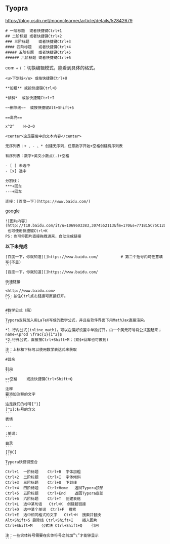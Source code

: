 ## Tyopra

https://blog.csdn.net/moonclearner/article/details/52842679

```
# 一阶标题  或者快捷键Ctrl+1
## 二阶标题 或者快捷键Ctrl+2
### 三阶标题    或者快捷键Ctrl+3
#### 四阶标题   或者快捷键Ctrl+4
##### 五阶标题  或者快捷键Ctrl+5
###### 六阶标题 或者快捷键Ctrl+6
```



com + / ：切换编辑模式，能看到具体的格式。



```
<u>下划线</u> 或按快捷键Ctrl+U
```

```
**加粗** 或按快捷键Ctrl+B
```

```
*倾斜*  或按快捷键Ctrl+I
```

```
~~删除线~~  或按快捷键Alt+Shift+5
```

```
==高亮==
```

```
x^2^    H~2~O
```

```
<center>这是要居中的文本内容</center>
```

```
无序列表：+ 、- 、* 创建无序列，任意数字开始+空格创建有序列表
```

```
有序列表：数字+英文小数点(.)+空格
```

```
- [ ] 未选中
- [x] 选中
```

```
分割线：
***+回车  
---+回车  
```

```
连接：[百度一下](https://www.baidu.com/)
```

 



[google](https://www.google.com)

```
![图片内容](http://t10.baidu.com/it/u=1069603383,3074552113&fm=170&s=771B15C75C12D8D61C3C69FB0300501F&w=640&h=426&img.JPEG)
 也可使用快捷键Ctrl+K
PS：也可将图片直接拖拽进来，自动生成链接
```

**以下未完成**

```
[百度一下，你就知道][]https://www.baidu.com/          # 第二个括号内可任意填写(不显)
​```
[百度一下，你就知道][]https://www.baidu.com/

快速链接
​```
<http://www.baidu.com>
PS：按住Ctrl点击链接可直接打开。
​```

#数学公式（简）
​```
Typora支持加入用LaTeX写成的数学公式，并且在软件界面下用MathJax直接渲染。
​```
*1.行内公式(inline math)，可以在偏好设置中单独打开，由一个美元符号将公式围起来；name=\prod \frac{1}{i^2}$
*2.行外公式，直接按Ctrl+Shift+M；(双$+回车也可做到)
​```
注：上标和下标可以使用数学表达式来获取
​```
#其余

引用
​```
>+空格    或按快捷键Ctrl+Shift+Q
​```
注释
要添加注释的文字
​```
这是我们的标号[^1]
[^1]:标号的含义
​```
表情

​```
:单词:
​```
目录
​```
[TOC]
​```
Typora快捷键整合
​```
Ctrl+1  一阶标题    Ctrl+B  字体加粗
Ctrl+2  二阶标题    Ctrl+I  字体倾斜
Ctrl+3  三阶标题    Ctrl+U  下划线
Ctrl+4  四阶标题    Ctrl+Home   返回Typora顶部
Ctrl+5  五阶标题    Ctrl+End    返回Typora底部
Ctrl+6  六阶标题    Ctrl+T  创建表格
Ctrl+L  选中某句话   Ctrl+K  创建超链接
Ctrl+D  选中某个单词  Ctrl+F  搜索
Ctrl+E  选中相同格式的文字   Ctrl+H  搜索并替换
Alt+Shift+5 删除线 Ctrl+Shift+I    插入图片
Ctrl+Shift+M    公式块 Ctrl+Shift+Q    引用

注：一些实体符号需要在实体符号之前加”\”才能够显示
​```
```



